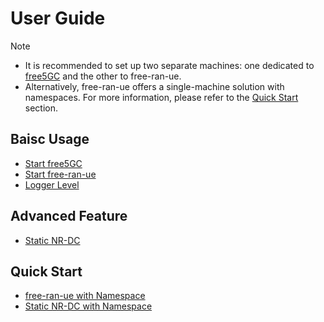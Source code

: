 # User Guide

> [!Note]
>
> - It is recommended to set up two separate machines: one dedicated to [free5GC](https://free5gc.org/) and the other to free-ran-ue.
> - Alternatively, free-ran-ue offers a single-machine solution with namespaces. For more information, please refer to the [Quick Start](#quick-start) section.

## Baisc Usage

- [Start free5GC](01-start-free5gc.md)
- [Start free-ran-ue](02-start-free-ran-ue.md)
- [Logger Level](04-logger-level.md)

## Advanced Feature

- [Static NR-DC](05-static-nrdc.md)

## Quick Start

- [free-ran-ue with Namespace](03-quickstart-free-ran-ue.md)
- [Static NR-DC with Namespace](06-quickstart-static-nrdc.md)
